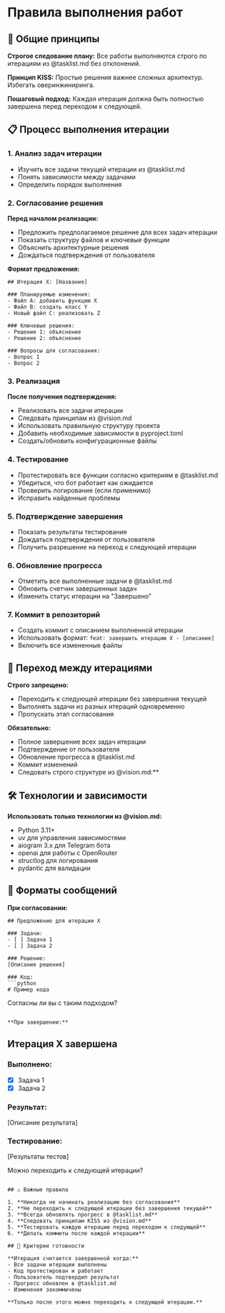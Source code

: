 # Правила выполнения работ

## 🎯 Общие принципы

**Строгое следование плану:** Все работы выполняются строго по итерациям из @tasklist.md без отклонений.

**Принцип KISS:** Простые решения важнее сложных архитектур. Избегать оверинжиниринга.

**Пошаговый подход:** Каждая итерация должна быть полностью завершена перед переходом к следующей.

## 📋 Процесс выполнения итерации

### 1. Анализ задач итерации
- Изучить все задачи текущей итерации из @tasklist.md
- Понять зависимости между задачами
- Определить порядок выполнения

### 2. Согласование решения
**Перед началом реализации:**
- Предложить предполагаемое решение для всех задач итерации
- Показать структуру файлов и ключевые функции
- Объяснить архитектурные решения
- Дождаться подтверждения от пользователя

**Формат предложения:**
```
## Итерация X: [Название]

### Планируемые изменения:
- Файл A: добавить функцию X
- Файл B: создать класс Y
- Новый файл C: реализовать Z

### Ключевые решения:
- Решение 1: объяснение
- Решение 2: объяснение

### Вопросы для согласования:
- Вопрос 1
- Вопрос 2
```

### 3. Реализация
**После получения подтверждения:**
- Реализовать все задачи итерации
- Следовать принципам из @vision.md
- Использовать правильную структуру проекта
- Добавить необходимые зависимости в pyproject.toml
- Создать/обновить конфигурационные файлы

### 4. Тестирование
- Протестировать все функции согласно критериям в @tasklist.md
- Убедиться, что бот работает как ожидается
- Проверить логирование (если применимо)
- Исправить найденные проблемы

### 5. Подтверждение завершения
- Показать результаты тестирования
- Дождаться подтверждения от пользователя
- Получить разрешение на переход к следующей итерации

### 6. Обновление прогресса
- Отметить все выполненные задачи в @tasklist.md
- Обновить счетчик завершенных задач
- Изменить статус итерации на "Завершено"

### 7. Коммит в репозиторий
- Создать коммит с описанием выполненной итерации
- Использовать формат: `feat: завершить итерацию X - [описание]`
- Включить все измененные файлы

## 🔄 Переход между итерациями

**Строго запрещено:**
- Переходить к следующей итерации без завершения текущей
- Выполнять задачи из разных итераций одновременно
- Пропускать этап согласования

**Обязательно:**
- Полное завершение всех задач итерации
- Подтверждение от пользователя
- Обновление прогресса в @tasklist.md
- Коммит изменений
- Следовать строго структуре из @vision.md:**

## 🛠 Технологии и зависимости

**Использовать только технологии из @vision.md:**
- Python 3.11+
- uv для управления зависимостями
- aiogram 3.x для Telegram бота
- openai для работы с OpenRouter
- structlog для логирования
- pydantic для валидации

## 📝 Форматы сообщений

**При согласовании:**
```
## Предложение для итерации X

### Задачи:
- [ ] Задача 1
- [ ] Задача 2

### Решение:
[Описание решения]

### Код:
```python
# Пример кода
```

Согласны ли вы с таким подходом?
```

**При завершении:**
```
## Итерация X завершена

### Выполнено:
- [x] Задача 1
- [x] Задача 2

### Результат:
[Описание результата]

### Тестирование:
[Результаты тестов]

Можно переходить к следующей итерации?
```

## ⚠️ Важные правила

1. **Никогда не начинать реализацию без согласования**
2. **Не переходить к следующей итерации без завершения текущей**
3. **Всегда обновлять прогресс в @tasklist.md**
4. **Следовать принципам KISS из @vision.md**
5. **Тестировать каждую итерацию перед переходом к следующей**
6. **Делать коммиты после каждой итерации**

## 🎯 Критерии готовности

**Итерация считается завершенной когда:**
- Все задачи итерации выполнены
- Код протестирован и работает
- Пользователь подтвердил результат
- Прогресс обновлен в @tasklist.md
- Изменения закоммичены

**Только после этого можно переходить к следующей итерации.** 
